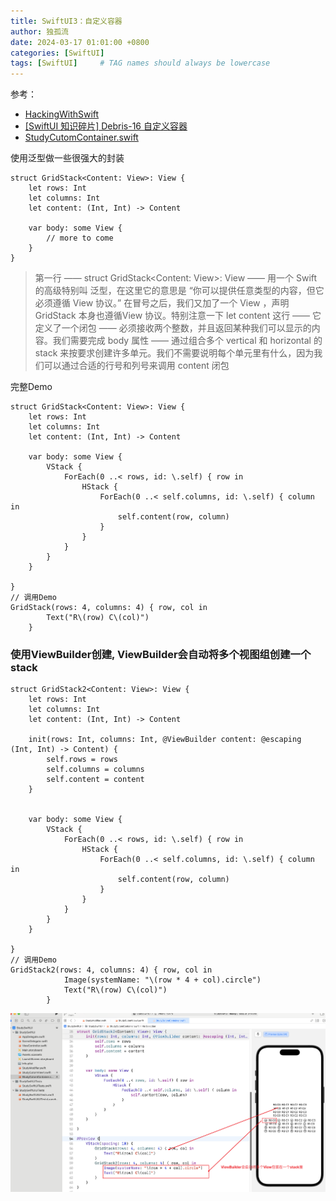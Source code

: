 ```yaml
---
title: SwiftUI3：自定义容器
author: 独孤流
date: 2024-03-17 01:01:00 +0800
categories: [SwiftUI]
tags: [SwiftUI]     # TAG names should always be lowercase
---
```


参考：
- [HackingWithSwift](https://github.com/twostraws/HackingWithSwift)
- [[SwiftUI 知识碎片] Debris-16 自定义容器](https://juejin.cn/post/6844904063738314766)
- [StudyCutomContainer.swift](https://github.com/h42330789/StudySwiftUI/blob/main/StudySwiftUI/StudySwiftUI/StudyCutomContainer.swift)

使用泛型做一些很强大的封装
```
struct GridStack<Content: View>: View {
    let rows: Int
    let columns: Int
    let content: (Int, Int) -> Content

    var body: some View {
        // more to come
    }
}
```
>第一行 —— struct GridStack<Content: View>: View —— 用一个 Swift 的高级特别叫 泛型，在这里它的意思是 “你可以提供任意类型的内容，但它必须遵循 View 协议。” 在冒号之后，我们又加了一个 View ，声明 GridStack 本身也遵循View 协议。特别注意一下 let content 这行 —— 它定义了一个闭包 —— 必须接收两个整数，并且返回某种我们可以显示的内容。我们需要完成 body 属性 —— 通过组合多个 vertical 和 horizontal 的 stack 来按要求创建许多单元。我们不需要说明每个单元里有什么，因为我们可以通过合适的行号和列号来调用 content 闭包


完整Demo
```
struct GridStack<Content: View>: View {
    let rows: Int
    let columns: Int
    let content: (Int, Int) -> Content

    var body: some View {
        VStack {
            ForEach(0 ..< rows, id: \.self) { row in
                HStack {
                    ForEach(0 ..< self.columns, id: \.self) { column in
                        self.content(row, column)
                    }
                }
            }
        }
    }

}
// 调用Demo
GridStack(rows: 4, columns: 4) { row, col in
        Text("R\(row) C\(col)")
    }
```
### 使用ViewBuilder创建, ViewBuilder会自动将多个视图组创建一个stack
```
struct GridStack2<Content: View>: View {
    let rows: Int
    let columns: Int
    let content: (Int, Int) -> Content
    
    init(rows: Int, columns: Int, @ViewBuilder content: @escaping (Int, Int) -> Content) {
        self.rows = rows
        self.columns = columns
        self.content = content
    }


    var body: some View {
        VStack {
            ForEach(0 ..< rows, id: \.self) { row in
                HStack {
                    ForEach(0 ..< self.columns, id: \.self) { column in
                        self.content(row, column)
                    }
                }
            }
        }
    }

}
// 调用Demo
GridStack2(rows: 4, columns: 4) { row, col in
            Image(systemName: "\(row * 4 + col).circle")
            Text("R\(row) C\(col)")
        }
```
![image](/assets/img/swiftui/swiftui_container1.png)